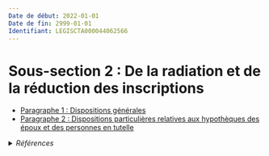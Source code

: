 ```yaml
---
Date de début: 2022-01-01
Date de fin: 2999-01-01
Identifiant: LEGISCTA000044062566
---
```


<h1>Sous-section 2 :  De la radiation et de la réduction des inscriptions</h1>

- [Paragraphe 1 : Dispositions générales](paragraphe_1/README.md)
- [Paragraphe 2 :  Dispositions particulières relatives aux hypothèques des époux et des personnes en tutelle](paragraphe_2/README.md)

<details>
  <summary><em>Références</em></summary>

  <h2>Articles faisant référence à la section</h2>
  
  <ul>
    <li>
      <a href="https://legal.tricoteuses.fr//redirection/LEGIARTI000044045526?vers=git&vers=legifrance">Ordonnance n° 2021-1192 du 15 septembre 2021 portant réforme du droit des sûretés - article 15 ENTIEREMENT_MODIF</a> CREE source
    </li>
  </ul>
</details>
